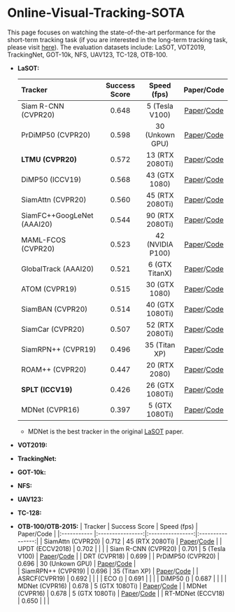 # Online-Visual-Tracking-SOTA

This page focuses on watching the state-of-the-art performance for the short-term tracking task (if you are interested in the long-term tracking task, please visit [here](https://github.com/wangdongdut/Long-term-Visual-Tracking)). The evaluation datasets include: 
LaSOT, VOT2019, TrackingNet, GOT-10k, NFS, UAV123, TC-128, OTB-100. 

* **LaSOT:**

     | Tracker                   | Success Score    | Speed (fps) | Paper/Code |
     |:-----------               |:----------------:|:----------------:|:----------------:|
     | Siam R-CNN (CVPR20)       | 0.648  |  5 (Tesla V100) |   [Paper](https://arxiv.org/pdf/1911.12836.pdf)/[Code](https://github.com/VisualComputingInstitute/SiamR-CNN) |
     | PrDiMP50 (CVPR20)         | 0.598  |  30 (Unkown GPU)  |   [Paper](https://arxiv.org/pdf/2003.12565.pdf)/[Code](https://github.com/visionml/pytracking)  |
     | **LTMU (CVPR20)**         | 0.572  |  13 (RTX 2080Ti)  |   [Paper](https://arxiv.org/abs/2004.00305)/[Code](https://github.com/Daikenan/LTMU) |
     | DiMP50 (ICCV19)           | 0.568  |  43 (GTX 1080)    |   [Paper](https://arxiv.org/pdf/1904.07220.pdf)/[Code](https://github.com/visionml/pytracking)  |
     | SiamAttn (CVPR20)         | 0.560  |  45 (RTX 2080Ti)  |   [Paper](https://arxiv.org/pdf/2004.06711.pdf)/[Code]() |
     | SiamFC++GoogLeNet (AAAI20)| 0.544  |  90 (RTX 2080Ti)  |   [Paper](https://arxiv.org/pdf/1911.06188.pdf)/[Code](https://github.com/MegviiDetection/video_analyst) |
     | MAML-FCOS (CVPR20)        | 0.523  |  42 (NVIDIA P100) |   [Paper](https://arxiv.org/pdf/2004.00830.pdf)/[Code]() |
     | GlobalTrack (AAAI20)      | 0.521  |  6 (GTX TitanX)   |   [Paper](https://arxiv.org/abs/1912.08531)/[Code](https://github.com/huanglianghua/GlobalTrack) |
     | ATOM (CVPR19)             | 0.515  |  30 (GTX 1080)    |   [Paper](https://arxiv.org/pdf/1811.07628.pdf)/[Code](https://github.com/visionml/pytracking)  |
     | SiamBAN (CVPR20)          | 0.514  |  40 (GTX 1080Ti)  |   [Paper](https://arxiv.org/pdf/2003.06761.pdf)/[Code](https://github.com/hqucv/siamban) |  
     | SiamCar (CVPR20)          | 0.507  |  52 (RTX 2080Ti)  |   [Paper](https://arxiv.org/pdf/1911.07241.pdf)/[Code](https://github.com/ohhhyeahhh/SiamCAR) |   
     | SiamRPN++ (CVPR19)        | 0.496  |  35 (Titan XP)    |   [Paper](http://openaccess.thecvf.com/content_CVPR_2019/papers/Li_SiamRPN_Evolution_of_Siamese_Visual_Tracking_With_Very_Deep_Networks_CVPR_2019_paper.pdf)/[Code](https://github.com/STVIR/pysot) |
     | ROAM++ (CVPR20)           | 0.447  |  20 (RTX 2080)|  [Paper](https://arxiv.org/pdf/1907.12006.pdf)/[Code](https://github.com/skyoung/ROAM) |
     | **SPLT (ICCV19)**         | 0.426  |  26 (GTX 1080Ti)       |      [Paper](http://openaccess.thecvf.com/content_ICCV_2019/papers/Yan_Skimming-Perusal_Tracking_A_Framework_for_Real-Time_and_Robust_Long-Term_Tracking_ICCV_2019_paper.pdf)/[Code](https://github.com/iiau-tracker/SPLT) |
     | MDNet (CVPR16)            | 0.397  |  5 (GTX 1080Ti)       | [Paper](https://www.cv-foundation.org/openaccess/content_cvpr_2016/papers/Nam_Learning_Multi-Domain_Convolutional_CVPR_2016_paper.pdf)/[Code](https://github.com/hyeonseobnam/py-MDNet) |

    * MDNet is the best tracker in the original [LaSOT](https://cis.temple.edu/lasot/) paper. 

* **VOT2019:**

* **TrackingNet:**

* **GOT-10k:**

* **NFS:**

* **UAV123:**

* **TC-128:**

* **OTB-100/OTB-2015:**
     | Tracker                   | Success Score    | Speed (fps) | Paper/Code |
     |:-----------               |:----------------:|:----------------:|:----------------:|
     | SiamAttn (CVPR20)         | 0.712  |  45 (RTX 2080Ti)  |   [Paper](https://arxiv.org/pdf/2004.06711.pdf)/[Code]() |
     | UPDT (ECCV2018)           | 0.702  |                 |           |
     | Siam R-CNN (CVPR20)       | 0.701  |  5 (Tesla V100) |   [Paper](https://arxiv.org/pdf/1911.12836.pdf)/[Code](https://github.com/VisualComputingInstitute/SiamR-CNN) |
     | DRT (CVPR18)              | 0.699  | 
     | PrDiMP50 (CVPR20)         | 0.696  |  30 (Unkown GPU)  |   [Paper](https://arxiv.org/pdf/2003.12565.pdf)/[Code](https://github.com/visionml/pytracking)  |  
     | SiamRPN++ (CVPR19)        | 0.696  |  35 (Titan XP)    |   [Paper](http://openaccess.thecvf.com/content_CVPR_2019/papers/Li_SiamRPN_Evolution_of_Siamese_Visual_Tracking_With_Very_Deep_Networks_CVPR_2019_paper.pdf)/[Code](https://github.com/STVIR/pysot) |
     | ASRCF(CVPR19)             | 0.692  |                   | |
     | ECO ()                    | 0.691  |                   | |
     | DiMP50 ()                 | 0.687  |                   | |
     | MDNet (CVPR16)            | 0.678  |  5 (GTX 1080Ti)       | [Paper](https://www.cv-foundation.org/openaccess/content_cvpr_2016/papers/Nam_Learning_Multi-Domain_Convolutional_CVPR_2016_paper.pdf)/[Code](https://github.com/hyeonseobnam/py-MDNet) |
     | MDNet (CVPR16)            | 0.678  |  5 (GTX 1080Ti)       | [Paper](https://www.cv-foundation.org/openaccess/content_cvpr_2016/papers/Nam_Learning_Multi-Domain_Convolutional_CVPR_2016_paper.pdf)/[Code](https://github.com/hyeonseobnam/py-MDNet) |
     | RT-MDNet (ECCV18)         | 0.650   | | |
